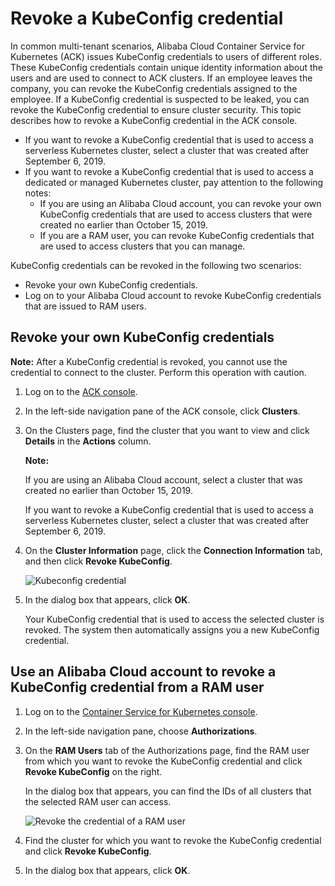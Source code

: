 # Revoke a KubeConfig credential

In common multi-tenant scenarios, Alibaba Cloud Container Service for Kubernetes \(ACK\) issues KubeConfig credentials to users of different roles. These KubeConfig credentials contain unique identity information about the users and are used to connect to ACK clusters. If an employee leaves the company, you can revoke the KubeConfig credentials assigned to the employee. If a KubeConfig credential is suspected to be leaked, you can revoke the KubeConfig credential to ensure cluster security. This topic describes how to revoke a KubeConfig credential in the ACK console.

-   If you want to revoke a KubeConfig credential that is used to access a serverless Kubernetes cluster, select a cluster that was created after September 6, 2019.
-   If you want to revoke a KubeConfig credential that is used to access a dedicated or managed Kubernetes cluster, pay attention to the following notes:
    -   If you are using an Alibaba Cloud account, you can revoke your own KubeConfig credentials that are used to access clusters that were created no earlier than October 15, 2019.
    -   If you are a RAM user, you can revoke KubeConfig credentials that are used to access clusters that you can manage.

KubeConfig credentials can be revoked in the following two scenarios:

-   Revoke your own KubeConfig credentials.
-   Log on to your Alibaba Cloud account to revoke KubeConfig credentials that are issued to RAM users.

## Revoke your own KubeConfig credentials

**Note:** After a KubeConfig credential is revoked, you cannot use the credential to connect to the cluster. Perform this operation with caution.

1.  Log on to the [ACK console](https://cs.console.aliyun.com).

2.  In the left-side navigation pane of the ACK console, click **Clusters**.

3.  On the Clusters page, find the cluster that you want to view and click **Details** in the **Actions** column.

    **Note:**

    If you are using an Alibaba Cloud account, select a cluster that was created no earlier than October 15, 2019.

    If you want to revoke a KubeConfig credential that is used to access a serverless Kubernetes cluster, select a cluster that was created after September 6, 2019.

4.  On the **Cluster Information** page, click the **Connection Information** tab, and then click **Revoke KubeConfig**.

    ![Kubeconfig credential](https://static-aliyun-doc.oss-accelerate.aliyuncs.com/assets/img/en-US/5255359951/p66613.png)

5.  In the dialog box that appears, click **OK**.

    Your KubeConfig credential that is used to access the selected cluster is revoked. The system then automatically assigns you a new KubeConfig credential.


## Use an Alibaba Cloud account to revoke a KubeConfig credential from a RAM user

1.  Log on to the [Container Service for Kubernetes console](https://cs.console.aliyun.com).

2.  In the left-side navigation pane, choose **Authorizations**.

3.  On the **RAM Users** tab of the Authorizations page, find the RAM user from which you want to revoke the KubeConfig credential and click **Revoke KubeConfig** on the right.

    In the dialog box that appears, you can find the IDs of all clusters that the selected RAM user can access.

    ![Revoke the credential of a RAM user](https://static-aliyun-doc.oss-accelerate.aliyuncs.com/assets/img/en-US/5255359951/p66623.png)

4.  Find the cluster for which you want to revoke the KubeConfig credential and click **Revoke KubeConfig**.

5.  In the dialog box that appears, click **OK**.


